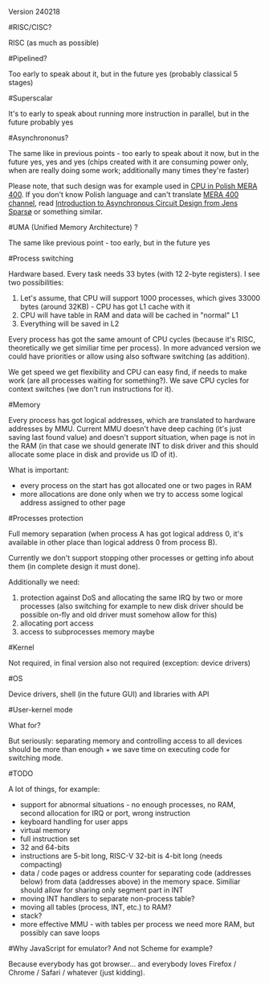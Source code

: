 Version 240218

#RISC/CISC?

RISC (as much as possible)

#Pipelined?

Too early to speak about it, but in the future yes (probably classical 5 stages)

#Superscalar

It's to early to speak about running more instruction in parallel, but
in the future probably yes

#Asynchrononus?

The same like in previous points - too early to speak about it now, but in
the future yes, yes and yes (chips created with it are consuming power
only, when are really doing some work; additionally many times they're faster)

Please note, that such design was for example used in
[CPU in Polish MERA 400](https://www.youtube.com/watch?v=Y59hgZ5_7sk).
If you don't know Polish language and can't translate
[MERA 400 channel](https://www.youtube.com/@MERA400),
read [Introduction to Asynchronous Circuit Design from Jens Sparsø](https://orbit.dtu.dk/en/publications/introduction-to-asynchronous-circuit-design)
or something similar.

#UMA (Unified Memory Architecture) ?

The same like previous point - too early, but in the future yes

#Process switching

Hardware based. Every task needs 33 bytes (with 12 2-byte registers). I see two possibilities:

1. Let's assume, that CPU will support 1000 processes,
which gives 33000 bytes (around 32KB) - CPU has got L1 cache with it
2. CPU will have table in RAM and data will be cached in "normal" L1
3. Everything will be saved in L2

Every process has got the same amount of CPU cycles (because it's RISC,
theoretically we get similiar time per process). In more advanced version
we could have priorities or allow using also software switching (as addition).

We get speed we get flexibility and CPU can easy find, if needs to make work
(are all processes waiting for something?). We save CPU cycles for context
switches (we don't run instructions for it).

#Memory

Every process has got logical addresses, which are translated to hardware
addresses by MMU. Current MMU doesn't have deep caching (it's just saving
last found value) and doesn't support situation, when page is not in the RAM
(in that case we should generate INT to disk driver and this should allocate
some place in disk and provide us ID of it).

What is important:

* every process on the start has got allocated one or two pages in RAM
* more allocations are done only when we try to access some logical address
assigned to other page

#Processes protection

Full memory separation (when process A has got logical address 0,
it's available in other place than logical address 0 from process B).

Currently we don't support stopping other processes or getting info about them
(in complete design it must done).

Additionally we need:

1. protection against DoS and allocating the same IRQ by
two or more processes (also switching for example to new disk driver should
be possible on-fly and old driver must somehow allow for this)
2. allocating port access
3. access to subprocesses memory maybe

#Kernel

Not required, in final version also not required (exception: device drivers)

#OS

Device drivers, shell (in the future GUI) and libraries with API

#User-kernel mode

What for?

But seriously: separating memory and controlling access to all devices
should be more than enough + we save time on executing code for switching
mode.

#TODO

A lot of things, for example:

* support for abnormal situations - no enough processes, no RAM, second
  allocation for IRQ or port, wrong instruction
* keyboard handling for user apps
* virtual memory
* full instruction set
* 32 and 64-bits
* instructions are 5-bit long, RISC-V 32-bit is 4-bit long (needs compacting)
* data / code pages or address counter for separating code (addresses below)
  from data (addresses above) in the memory space. Similiar should allow for
  sharing only segment part in INT
* moving INT handlers to separate non-process table?
* moving all tables (process, INT, etc.) to RAM?
* stack?
* more effective MMU - with tables per process we need more RAM, but possibly
  can save loops

#Why JavaScript for emulator? And not Scheme for example?

Because everybody has got browser... and everybody loves Firefox / Chrome / Safari / whatever
(just kidding).
